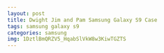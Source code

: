 ```yaml
---
layout: post
title: Dwight Jim and Pam Samsung Galaxy S9 Case
tags: samsung galaxy s9
categories: samsung
img: 1DztlBmQRZV5_HqabSlVkW8w3KiwTGZTS
---
```

